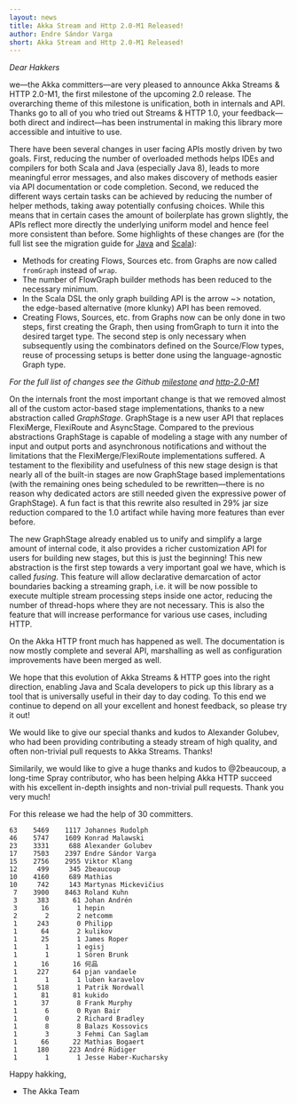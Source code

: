 ```yaml
---
layout: news
title: Akka Stream and Http 2.0-M1 Released!
author: Endre Sándor Varga
short: Akka Stream and Http 2.0-M1 Released!
---
```


*Dear Hakkers*

we—the Akka committers—are very pleased to announce Akka Streams & HTTP 2.0-M1, the first milestone of the upcoming 2.0 release. The overarching theme of this milestone is unification, both in internals and API. Thanks go to all of you who tried out Streams & HTTP 1.0, your feedback—both direct and indirect—has been instrumental in making this library more accessible and intuitive to use.

There have been several changes in user facing APIs mostly driven by two goals. First, reducing the number of overloaded methods helps IDEs and compilers for both Scala and Java (especially Java 8), leads to more meaningful error messages, and also makes discovery of methods easier via API documentation or code completion. Second, we reduced the different ways certain tasks can be achieved by reducing the number of helper methods, taking away potentially confusing choices. While this means that in certain cases the amount of boilerplate has grown slightly, the APIs reflect more directly the underlying uniform model and hence feel more consistent than before. Some highlights of these changes are (for the full list see the migration guide for [Java](http://doc.akka.io/docs/akka-stream-and-http-experimental/2.0-M1/java/migration-guide-1.0-2.x-java.html) and [Scala](http://doc.akka.io/docs/akka-stream-and-http-experimental/2.0-M1/scala/migration-guide-1.0-2.x-scala.html)):

 - Methods for creating Flows, Sources etc. from Graphs are now called `fromGraph` instead of `wrap`.
 - The number of FlowGraph builder methods has been reduced to the necessary minimum.
 - In the Scala DSL the only graph building API is the arrow ~> notation, the edge-based alternative (more klunky) API has been removed.
 - Creating Flows, Sources, etc. from Graphs now can be only done in two steps, first creating the Graph, then using fromGraph to turn it into the desired target type. The second step is only necessary when subsequently using the combinators defined on the Source/Flow types, reuse of processing setups is better done using the language-agnostic Graph type.

*For the full list of changes see the Github [milestone](https://github.com/akka/akka/issues?q=milestone%3Astreams-2.0-M1) and 
[http-2.0-M1](https://github.com/akka/akka/issues?q=milestone%3Ahttp-2.0-M1)*

On the internals front the most important change is that we removed almost all of the custom actor-based stage implementations, thanks to a new abstraction called *GraphStage*. GraphStage is a new user API that replaces FlexiMerge, FlexiRoute and AsyncStage. Compared to the previous abstractions GraphStage is capable of modeling a stage with any number of input and output ports and asynchronous notifications and without the limitations that the FlexiMerge/FlexiRoute implementations suffered. A testament to the flexibility and usefulness of this new stage design is that nearly all of the built-in stages are now GraphStage based implementations (with the remaining ones being scheduled to be rewritten—there is no reason why dedicated actors are still needed given the expressive power of GraphStage). A fun fact is that this rewrite also resulted in 29% jar size reduction compared to the 1.0 artifact while having more features than ever before.
 
The new GraphStage already enabled us to unify and simplify a large amount of internal code, it also provides a richer customization API for users for building new stages, but this is just the beginning! This new abstraction is the first step towards a very important goal we have, which is called *fusing*. This feature will allow declarative demarcation of actor boundaries backing a streaming graph, i.e. it will be now possible to execute multiple stream processing steps inside one actor, reducing the number of thread-hops where they are not necessary. This is also the feature that will increase performance for various use cases, including HTTP.
 
On the Akka HTTP front much has happened as well. The documentation is now mostly complete and several API, marshalling as well as configuration improvements have been merged as well. 
 
We hope that this evolution of Akka Streams & HTTP goes into the right direction, enabling Java and Scala developers to pick up this library as a tool that is universally useful in their day to day coding. To this end we continue to depend on all your excellent and honest feedback, so please try it out!
 
We would like to give our special thanks and kudos to Alexander Golubev, who had been providing contributing a steady stream of high quality, and often non-trivial pull requests to Akka Streams. Thanks!

Similarily, we would like to give a huge thanks and kudos to @2beaucoup, a long-time Spray contributor, who has been helping Akka HTTP succeed with his excellent in-depth insights and non-trivial pull requests. Thank you very much!

For this release we had the help of 30 committers.

    63    5469    1117 Johannes Rudolph
    46    5747    1609 Konrad Malawski
    23    3331     688 Alexander Golubev
    17    7503    2397 Endre Sándor Varga
    15    2756    2955 Viktor Klang
    12     499     345 2beaucoup
    10    4160     689 Mathias
    10     742     143 Martynas Mickevičius
     7    3900    8463 Roland Kuhn
     3     383      61 Johan Andrén
     3      16       1 hepin
     2       2       2 netcomm
     1     243       0 Philipp
     1      64       2 kulikov
     1      25       1 James Roper
     1       1       1 egisj
     1       1       1 Sören Brunk
     1      16      16 何品
     1     227      64 pjan vandaele
     1       1       1 luben karavelov
     1     518       1 Patrik Nordwall
     1      81      81 kukido
     1      37       8 Frank Murphy
     1       6       0 Ryan Bair
     1       0       2 Richard Bradley
     1       8       8 Balazs Kossovics
     1       3       3 Fehmi Can Saglam
     1      66      22 Mathias Bogaert
     1     180     223 André Rüdiger
     1       1       1 Jesse Haber-Kucharsky
 
Happy hakking,
 - The Akka Team